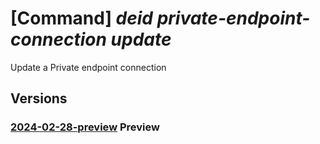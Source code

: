 # [Command] _deid private-endpoint-connection update_

Update a Private endpoint connection

## Versions

### [2024-02-28-preview](/Resources/mgmt-plane/L3N1YnNjcmlwdGlvbnMve30vcmVzb3VyY2Vncm91cHMve30vcHJvdmlkZXJzL21pY3Jvc29mdC5oZWFsdGhkYXRhYWlzZXJ2aWNlcy9kZWlkc2VydmljZXMve30vcHJpdmF0ZWVuZHBvaW50Y29ubmVjdGlvbnMve30=/2024-02-28-preview.xml) **Preview**

<!-- mgmt-plane /subscriptions/{}/resourcegroups/{}/providers/microsoft.healthdataaiservices/deidservices/{}/privateendpointconnections/{} 2024-02-28-preview -->
